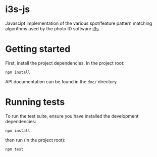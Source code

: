 i3s-js
======

Javascipt implementation of the various spot/feature pattern matching algorithms used by the photo ID software [i3s](http://reijns.com/i3s).

# Getting started
First, install the project dependencies. In the project root:

```npm install```

API documentation can be found in the ```doc/``` directory

# Running tests
To run the test suite, ensure you have installed the development dependencies:

```npm install```

then run (in the project root):

```npm test``` 
